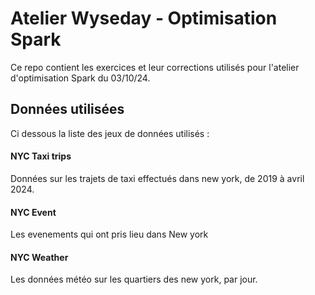 # Atelier Wyseday - Optimisation Spark
Ce repo contient les exercices et leur corrections utilisés pour l'atelier d'optimisation Spark du 03/10/24.

## Données utilisées
Ci dessous la liste des jeux de données utilisés : 

#### NYC Taxi trips
Données sur les trajets de taxi effectués dans new york, de 2019 à avril 2024. 

#### NYC Event
Les evenements qui ont pris lieu dans New york

#### NYC Weather
Les données météo sur les quartiers des new york, par jour.

